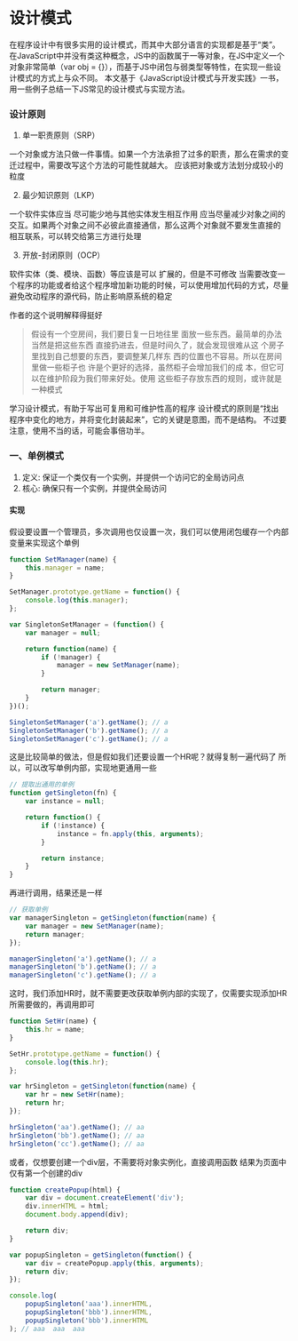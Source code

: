 # 设计模式
在程序设计中有很多实用的设计模式，而其中大部分语言的实现都是基于“类”。
在JavaScript中并没有类这种概念，JS中的函数属于一等对象，在JS中定义一个对象非常简单（var obj = {}），而基于JS中闭包与弱类型等特性，在实现一些设计模式的方式上与众不同。
本文基于《JavaScript设计模式与开发实践》一书，用一些例子总结一下JS常见的设计模式与实现方法。

### 设计原则

1. 单一职责原则（SRP）

一个对象或方法只做一件事情。如果一个方法承担了过多的职责，那么在需求的变迁过程中，需要改写这个方法的可能性就越大。
应该把对象或方法划分成较小的粒度

2. 最少知识原则（LKP）

一个软件实体应当 尽可能少地与其他实体发生相互作用 
应当尽量减少对象之间的交互。如果两个对象之间不必彼此直接通信，那么这两个对象就不要发生直接的 相互联系，可以转交给第三方进行处理

3. 开放-封闭原则（OCP）

软件实体（类、模块、函数）等应该是可以 扩展的，但是不可修改
当需要改变一个程序的功能或者给这个程序增加新功能的时候，可以使用增加代码的方式，尽量避免改动程序的源代码，防止影响原系统的稳定

作者的这个说明解释得挺好

>假设有一个空房间，我们要日复一日地往里 面放一些东西。最简单的办法当然是把这些东西 直接扔进去，但是时间久了，就会发现很难从这 个房子里找到自己想要的东西，要调整某几样东 西的位置也不容易。所以在房间里做一些柜子也 许是个更好的选择，虽然柜子会增加我们的成 本，但它可以在维护阶段为我们带来好处。使用 这些柜子存放东西的规则，或许就是一种模式

学习设计模式，有助于写出可复用和可维护性高的程序
设计模式的原则是“找出 程序中变化的地方，并将变化封装起来”，它的关键是意图，而不是结构。
不过要注意，使用不当的话，可能会事倍功半。

### 一、单例模式
1. 定义: 保证一个类仅有一个实例，并提供一个访问它的全局访问点
2. 核心: 确保只有一个实例，并提供全局访问

#### 实现
假设要设置一个管理员，多次调用也仅设置一次，我们可以使用闭包缓存一个内部变量来实现这个单例

``` js
function SetManager(name) {
    this.manager = name;
}

SetManager.prototype.getName = function() {
    console.log(this.manager);
};

var SingletonSetManager = (function() {
    var manager = null;

    return function(name) {
        if (!manager) {
            manager = new SetManager(name);
        }

        return manager;
    } 
})();

SingletonSetManager('a').getName(); // a
SingletonSetManager('b').getName(); // a
SingletonSetManager('c').getName(); // a
```

这是比较简单的做法，但是假如我们还要设置一个HR呢？就得复制一遍代码了
所以，可以改写单例内部，实现地更通用一些
``` js
// 提取出通用的单例
function getSingleton(fn) {
    var instance = null;

    return function() {
        if (!instance) {
            instance = fn.apply(this, arguments);
        }

        return instance;
    }
}
```
再进行调用，结果还是一样
``` js
// 获取单例
var managerSingleton = getSingleton(function(name) {
    var manager = new SetManager(name);
    return manager;
});

managerSingleton('a').getName(); // a
managerSingleton('b').getName(); // a
managerSingleton('c').getName(); // a
```

这时，我们添加HR时，就不需要更改获取单例内部的实现了，仅需要实现添加HR所需要做的，再调用即可

``` js
function SetHr(name) {
    this.hr = name;
}

SetHr.prototype.getName = function() {
    console.log(this.hr);
};

var hrSingleton = getSingleton(function(name) {
    var hr = new SetHr(name);
    return hr;
});

hrSingleton('aa').getName(); // aa
hrSingleton('bb').getName(); // aa
hrSingleton('cc').getName(); // aa
```

或者，仅想要创建一个div层，不需要将对象实例化，直接调用函数
结果为页面中仅有第一个创建的div

``` js 
function createPopup(html) {
    var div = document.createElement('div');
    div.innerHTML = html;
    document.body.append(div);

    return div;
}

var popupSingleton = getSingleton(function() {
    var div = createPopup.apply(this, arguments);
    return div;
});

console.log(
    popupSingleton('aaa').innerHTML,
    popupSingleton('bbb').innerHTML,
    popupSingleton('bbb').innerHTML
); // aaa  aaa  aaa
```
